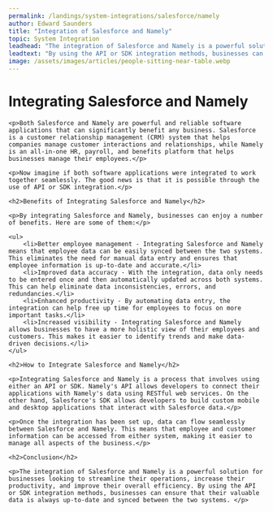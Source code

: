```yaml
---
permalink: /landings/system-integrations/salesforce/namely
author: Edward Saunders
title: "Integration of Salesforce and Namely"
topic: System Integration
leadhead: "The integration of Salesforce and Namely is a powerful solution for businesses looking to streamline their operations, increase their productivity, and improve their overall efficiency"
leadtext: "By using the API or SDK integration methods, businesses can ensure that their valuable data is always up-to-date and synced between the two systems."
image: /assets/images/articles/people-sitting-near-table.webp
---
```

<div class="arttext">	<h1>Integrating Salesforce and Namely</h1>

	<p>Both Salesforce and Namely are powerful and reliable software applications that can significantly benefit any business. Salesforce is a customer relationship management (CRM) system that helps companies manage customer interactions and relationships, while Namely is an all-in-one HR, payroll, and benefits platform that helps businesses manage their employees.</p>

	<p>Now imagine if both software applications were integrated to work together seamlessly. The good news is that it is possible through the use of API or SDK integration.</p>

	<h2>Benefits of Integrating Salesforce and Namely</h2>

	<p>By integrating Salesforce and Namely, businesses can enjoy a number of benefits. Here are some of them:</p>

	<ul>
		<li>Better employee management - Integrating Salesforce and Namely means that employee data can be easily synced between the two systems. This eliminates the need for manual data entry and ensures that employee information is up-to-date and accurate.</li>
		<li>Improved data accuracy - With the integration, data only needs to be entered once and then automatically updated across both systems. This can help eliminate data inconsistencies, errors, and redundancies.</li>
		<li>Enhanced productivity - By automating data entry, the integration can help free up time for employees to focus on more important tasks.</li>
		<li>Increased visibility - Integrating Salesforce and Namely allows businesses to have a more holistic view of their employees and customers. This makes it easier to identify trends and make data-driven decisions.</li>
	</ul>

	<h2>How to Integrate Salesforce and Namely</h2>

	<p>Integrating Salesforce and Namely is a process that involves using either an API or SDK. Namely's API allows developers to connect their applications with Namely's data using RESTful web services. On the other hand, Salesforce's SDK allows developers to build custom mobile and desktop applications that interact with Salesforce data.</p>

	<p>Once the integration has been set up, data can flow seamlessly between Salesforce and Namely. This means that employee and customer information can be accessed from either system, making it easier to manage all aspects of the business.</p>

	<h2>Conclusion</h2>

	<p>The integration of Salesforce and Namely is a powerful solution for businesses looking to streamline their operations, increase their productivity, and improve their overall efficiency. By using the API or SDK integration methods, businesses can ensure that their valuable data is always up-to-date and synced between the two systems. </p>
	
</div>